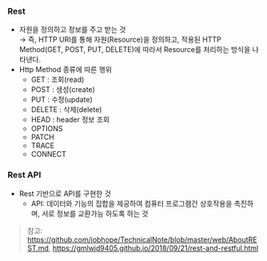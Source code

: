 ### Rest
* 자원을 정의하고 정보를 주고 받는 것  
  → 즉, HTTP URI를 통해 자원(Resource)을 정의하고, 적용된 HTTP Method(GET, POST, PUT, DELETE)에 따라서 Resource를 처리하는 방식을 나타낸다.
* Http Method 종류에 따른 행위
  * GET : 조회(read)
  * POST : 생성(create)
  * PUT : 수정(update)
  * DELETE : 삭제(delete)
  * HEAD : header 정보 조회
  * OPTIONS
  * PATCH
  * TRACE
  * CONNECT
  
### Rest API
* Rest 기반으로 API를 구현한 것
  * API: 데이터와 기능의 집합을 제공하여 컴퓨터 프로그램간 상호작용을 촉진하며, 서로 정보를 교환가능 하도록 하는 것

> 참고: https://github.com/jobhope/TechnicalNote/blob/master/web/AboutREST.md, https://gmlwjd9405.github.io/2018/09/21/rest-and-restful.html
